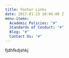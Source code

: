 ```yaml
---
title: Footer Links
date: 2017-01-23 10:04:00 Z
menu-items:
  Academic Policies: "#"
  Standards of Conduct: "#"
  Blog: "#"
  Contact Us: "#"
---
```


fjdhfkdjshkj